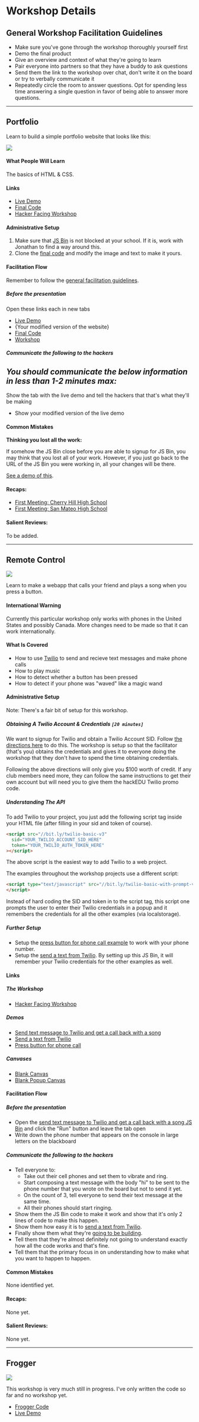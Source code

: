 # Workshop Details

## General Workshop Facilitation Guidelines

- Make sure you've gone through the workshop thoroughly yourself first
- Demo the final product
- Give an overview and context of what they're going to learn
- Pair everyone into partners so that they have a buddy to ask questions
- Send them the link to the workshop over chat, don't write it on the board or
  try to verbally communicate it
- Repeatedly circle the room to answer questions. Opt for spending less time
  answering a single question in favor of being able to answer more questions.

--------------------------------------------------------------------------------

## Portfolio

Learn to build a simple portfolio website that looks like this:

![](img/portfolio.png)

#### What People Will Learn

The basics of HTML & CSS.

#### Links

- [Live Demo](http://output.jsbin.com/ragizi)
- [Final Code](http://jsbin.com/ragizi/edit)
- [Hacker Facing Workshop](portfolio/README.md)

#### Administrative Setup

1. Make sure that [JS Bin](https://jsbin.com) is not blocked at your school. If it is, work with Jonathan to find a way around this.
2. Clone the [final code](http://jsbin.com/ragizi/edit) and modify the image and text to make it yours.

#### Facilitation Flow

Remember to follow the
[general facilitation guidelines](#general-workshop-facilitation-guidelines).

##### Before the presentation

Open these links each in new tabs

- [Live Demo](http://output.jsbin.com/ragizi)
- {Your modified version of the website}
- [Final Code](http://jsbin.com/ragizi/edit)
- [Workshop](/portfolio/README.md)

##### Communicate the following to the hackers

_You should communicate the below information in less than 1-2 minutes max:_
-
 Show the tab with the live demo and tell the hackers that that's what they'll
  be making
- Show your modified version of the live demo

#### Common Mistakes

**Thinking you lost all the work:**

If somehow the JS Bin close before you are able to signup for JS Bin, you may
think that you lost all of your work. However, if you just go back to the URL of
the JS Bin you were working in, all your changes will be there.

[See a demo of this](img/jsbin_accidental_closing.gif).

#### Recaps:

- [First Meeting: Cherry Hill High School](https://github.com/hackedu/hackedu/blob/master/case_studies/cherry_hill_high_school_east/02_first_meeting/recap.md)
- [First Meeting: San Mateo High School](https://github.com/hackedu/hackedu/blob/master/case_studies/san_mateo_high_school/03_second_meet/recap.md)

#### Salient Reviews:

To be added.

--------------------------------------------------------------------------------

## Remote Control

![](img/remote_control.png)

Learn to make a webapp that calls your friend and plays a song when you press a
button.

#### International Warning

Currently this particular workshop only works with phones in the United States
and possibly Canada. More changes need to be made so that it can work
internationally.

#### What Is Covered

- How to use [Twilio](https://twilio.com) to send and recieve text messages and
make phone calls
- How to play music
- How to detect whether a button has been pressed
- How to detect if your phone was "waved" like a magic wand

#### Administrative Setup

Note: There's a fair bit of setup for this workshop.

##### Obtaining A Twilio Account & Credentials `[20 minutes]`

We want to signup for Twilio and obtain a Twilio Account SID. Follow [the
directions here](twilio/signup.md) to do this. The workshop is setup so that the
facilitator (that's you) obtains the credentials and gives it to everyone doing
the workshop that they don't have to spend the time obtaining credentials.

Following the above directions will only give you $100 worth of credit. If any
club members need more, they can follow the same instructions to get their own
account but will need you to give them the hackEDU Twilio promo code.

##### Understanding The API

To add Twilio to your project, you just add the following script tag inside your
HTML file (after filling in your sid and token of course).

```html
<script src="//bit.ly/twilio-basic-v3"
  sid="YOUR_TWILIO_ACCOUNT_SID_HERE"
  token="YOUR_TWILIO_AUTH_TOKEN_HERE"
></script>  
```

The above script is the easiest way to add Twilio to a web project.

The examples throughout the workshop projects use a different script:

```html
<script type="text/javascript" src="//bit.ly/twilio-basic-with-prompt-v2">
</script>
```

Instead of hard coding the SID and token in to the script tag, this script one
prompts the user to enter their Twilio credentials in a popup and it remembers
the credentials for all the other examples (via localstorage).

##### Further Setup

- Setup the
  [press button for phone call example](http://jsbin.com/fawuda/35/edit?html,js)
  to work with your phone number.
- Setup the
  [send a text from Twilio](http://jsbin.com/fawuda/114/edit?js,console).
  By setting up this JS Bin, it will remember your Twilio credentials for the
  other examples as well.

#### Links

##### The Workshop

- [Hacker Facing Workshop](remote_control/README.md)

##### Demos

- [Send text message to Twilio and get a call back with a song](http://jsbin.com/fawuda/112/edit?js,console)
- [Send a text from Twilio](http://jsbin.com/fawuda/114/edit?js,console)
- [Press button for phone call](http://jsbin.com/fawuda/35/edit?html,js)

##### Canvases

- [Blank Canvas](http://jsbin.com/papawo/8/edit?html,js,console)
- [Blank Popup Canvas](http://jsbin.com/fawuda/113/edit?js,console)

#### Facilitation Flow

##### Before the presentation

- Open the
  [send text message to Twilio and get a call back with a song JS Bin](http://jsbin.com/fawuda/112/edit?js,console)
  and click the "Run" button and leave the tab open
- Write down the phone number that appears on the console in large letters on
  the blackboard

##### Communicate the following to the hackers

- Tell everyone to:
  - Take out their cell phones and set them to vibrate and ring.
  - Start composing a text message with the body "hi" to be sent to the phone
    number that you wrote on the board but not to send it yet.
  - On the count of 3, tell everyone to send their text message at the same
    time.
  - All their phones should start ringing.
- Show them the JS Bin code to make it work and show that it's only 2 lines of
  code to make this happen.
- Show them how easy it is to
  [send a text from Twilio](http://jsbin.com/fawuda/114/edit?js,console).
- Finally show them what they're
  [going to be building](http://jsbin.com/fawuda/35/edit?html,js).
- Tell them that they're almost definitely not going to understand exactly how
  all the code works and that's fine.
- Tell them that the primary focus in on understanding how to make what you want
  to happen to happen.

#### Common Mistakes

None identified yet.

#### Recaps:

None yet.

#### Salient Reviews:

None yet.

--------------------------------------------------------------------------------

## Frogger

![](img/frogger_win.gif)

This workshop is very much still in progress. I've only written the code so far
and no workshop yet.

- [Frogger Code](http://jsbin.com/yumape/edit?js,output)
- [Live Demo](http://output.jsbin.com/yumape)
